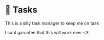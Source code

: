 # 📝 Tasks 
This is a silly task manager to keep me on task

I cant garuntee that this will work ever <3
